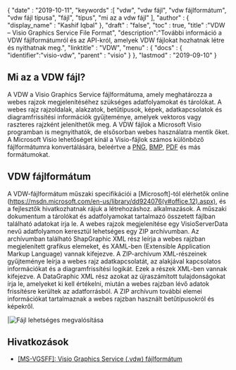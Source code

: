 {
  "date" : "2019-10-11",
  "keywords" :[ "vdw", "vdw fájl", "vdw fájlformátum", "vdw fájl típusa", "fájl", "típus", "mi az a vdw fájl" ],
  "author" : {
    "display_name" : "Kashif Iqbal"
},
  "draft" : "false",
  "toc" : true,
  "title" :"VDW – Visio Graphics Service File Format",
  "description":"További információ a VDW fájlformátumról és az API-król, amelyek VDW fájlokat hozhatnak létre és nyithatnak meg.",
  "linktitle" : "VDW",
  "menu" : {
    "docs" : {
      "identifier":"visio-vdw",
      "parent" : "visio"
}
},
  "lastmod" : "2019-09-10"
}
## Mi az a VDW fájl?

A VDW a Visio Graphics Service fájlformátuma, amely meghatározza a webes rajzok megjelenítéséhez szükséges adatfolyamokat és tárolókat. A webes rajz rajzoldalak, alakzatok, betűtípusok, képek, adatkapcsolatok és diagramfrissítési információk gyűjteménye, amelyek vektoros vagy raszteres rajzként jeleníthetők meg. A VDW fájlok a Microsoft Visio programban is megnyithatók, de elsősorban webes használatra mentik őket. A Microsoft Visio lehetőséget kínál a Visio-fájlok számos különböző fájlformátumra konvertálására, beleértve a [PNG](/hu/Image/PNG/), [BMP](/hu/image/bmp/), [PDF](/hu/pdf/) és más formátumokat.

## **VDW** fájlformátum

A VDW-fájlformátum műszaki specifikációi a [Microsoft]-tól elérhetők online (https://msdn.microsoft.com/en-us/library/dd924076(v#office.12).aspx), és a fejlesztők hivatkozhatnak rájuk a létrehozáshoz. alkalmazások. A műszaki dokumentum a tárolókat és adatfolyamokat tartalmazó összetett fájlban található adatokat írja le. A webes rajzok megjelenítése egy VisioServerData nevű adatfolyamon keresztül lehetséges egy ZIP archívumban. Az archívumban található ShapGraphic XML rész leírja a webes rajzban megjelenített grafikus elemeket, és XAML-ben (Extensible Application Markup Language) vannak kifejezve. A ZIP-archívum XML-részeinek gyűjteménye leírja a webes rajz adatkapcsolatát, az alakjával kapcsolatos információkat és a diagramfrissítési logikát. Ezek a részek XML-ben vannak kifejezve. A DataGraphic XML rész azokat az újraszámított tulajdonságokat írja le, amelyeket ki kell értékelni, miután a webes rajzban lévő adatok frissítésre kerültek az adatforrásból. A ZIP archívum további elemei információkat tartalmaznak a webes rajzban használt betűtípusokról és képekről.

|![Fájl lehetséges megvalósítása](/hu/web/vdw.png "Egy fájl lehetséges megvalósítása")

## Hivatkozások

* [[MS-VGSFF]: Visio Graphics Service (.vdw) fájlformátum](https://msdn.microsoft.com/en-us/library/dd924076(v#office.12).aspx)

